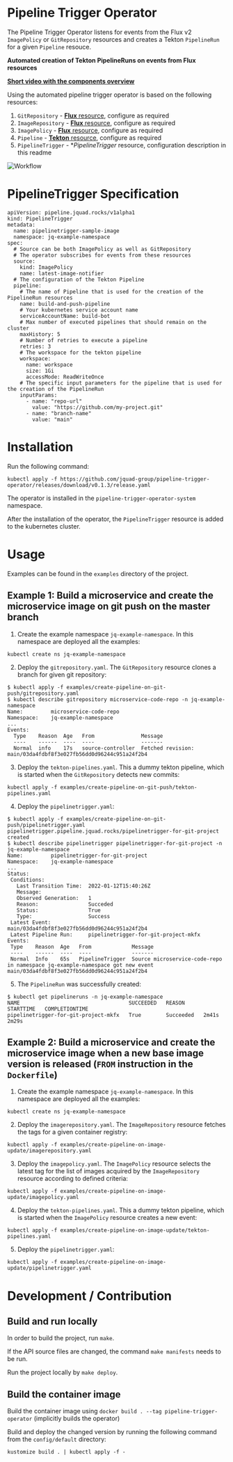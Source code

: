 # Pipeline Trigger Operator

The Pipeline Trigger Operator listens for events from the Flux v2 `ImagePolicy` or `GitRepository` resources and creates a Tekton `PipelineRun` for a given `Pipeline` resouce.

**Automated creation of Tekton PipelineRuns on events from Flux resources**

[**Short video with the components overview**](https://www.youtube.com/watch?v=3TmczsYnDNc)

Using the automated pipeline trigger operator is based on the following resources:
1. `GitRepository` - [**Flux** resource](https://fluxcd.io/docs/components/source/gitrepositories/), configure as required
2. `ImageRepository` - [**Flux** resource](https://fluxcd.io/docs/components/image/imagerepositories/), configure as required
3. `ImagePolicy` - [**Flux** resource](https://fluxcd.io/docs/components/image/imagepolicies/), configure as required
4. `Pipeline` - [**Tekton** resource](https://tekton.dev/docs/pipelines/pipelines/), configure as required
5. `PipelineTrigger` - **PipelineTrigger* resource, configuration description in this readme

![Workflow](https://github.com/jquad-group/pipeline-trigger-operator/blob/main/img/pipeline-trigger-operator.svg)

# PipelineTrigger Specification

```
apiVersion: pipeline.jquad.rocks/v1alpha1
kind: PipelineTrigger
metadata:
  name: pipelinetrigger-sample-image
  namespace: jq-example-namespace
spec:
  # Source can be both ImagePolicy as well as GitRepository
  # The operator subscribes for events from these resources
  source: 
    kind: ImagePolicy
    name: latest-image-notifier
  # The configuration of the Tekton Pipeline 
  pipeline: 
    # The name of Pipeline that is used for the creation of the PipelineRun resources
    name: build-and-push-pipeline
    # Your kubernetes service account name
    serviceAccountName: build-bot
    # Max number of executed pipelines that should remain on the cluster
    maxHistory: 5
    # Number of retries to execute a pipeline
    retries: 3
    # The workspace for the tekton pipeline
    workspace:
      name: workspace
      size: 1Gi
      accessMode: ReadWriteOnce
    # The specific input parameters for the pipeline that is used for the creation of the PipelineRun 
    inputParams:
      - name: "repo-url"
        value: "https://github.com/my-project.git"
      - name: "branch-name"
        value: "main"
```

# Installation

Run the following command: 

`kubectl apply -f https://github.com/jquad-group/pipeline-trigger-operator/releases/download/v0.1.3/release.yaml`

The operator is installed in the `pipeline-trigger-operator-system` namespace. 

After the installation of the operator, the `PipelineTrigger` resource is added to the kubernetes cluster.

# Usage

Examples can be found in the `examples` directory of the project. 

## Example 1: Build a microservice and create the microservice image on git push on the master branch 

1. Create the example namespace `jq-example-namespace`. In this namespace are deployed all the examples: 

 `kubectl create ns jq-example-namespace`

2. Deploy the `gitrepository.yaml`. The `GitRepository` resource clones a branch for given git repository: 

```
$ kubectl apply -f examples/create-pipeline-on-git-push/gitrepository.yaml
$ kubectl describe gitrepository microservice-code-repo -n jq-example-namespace
Name:         microservice-code-repo
Namespace:    jq-example-namespace
...
Events:
  Type    Reason  Age   From               Message
  ----    ------  ----  ----               -------
  Normal  info    17s   source-controller  Fetched revision: main/03da4fdbf8f3e027fb56dd0d96244c951a24f2b4
```

3. Deploy the `tekton-pipelines.yaml`. This a dummy tekton pipeline, which is started when the `GitRepository` detects new commits: 

 `kubectl apply -f examples/create-pipeline-on-git-push/tekton-pipelines.yaml`

4. Deploy the `pipelinetrigger.yaml`:

 ```
 $ kubectl apply -f examples/create-pipeline-on-git-push/pipelinetrigger.yaml
 pipelinetrigger.pipeline.jquad.rocks/pipelinetrigger-for-git-project created
 $ kubectl describe pipelinetrigger pipelinetrigger-for-git-project -n jq-example-namespace
Name:         pipelinetrigger-for-git-project
Namespace:    jq-example-namespace
...
Status:
  Conditions:
    Last Transition Time:  2022-01-12T15:40:26Z
    Message:
    Observed Generation:   1
    Reason:                Succeded
    Status:                True
    Type:                  Success
  Latest Event:            main/03da4fdbf8f3e027fb56dd0d96244c951a24f2b4
  Latest Pipeline Run:     pipelinetrigger-for-git-project-mkfx
Events:
  Type    Reason  Age   From             Message
  ----    ------  ----  ----             -------
  Normal  Info    65s   PipelineTrigger  Source microservice-code-repo in namespace jq-example-namespace got new event main/03da4fdbf8f3e027fb56dd0d96244c951a24f2b4
 ```

5. The `PipelineRun` was successfully created: 

```
$ kubectl get pipelineruns -n jq-example-namespace
NAME                                   SUCCEEDED   REASON      STARTTIME   COMPLETIONTIME
pipelinetrigger-for-git-project-mkfx   True        Succeeded   2m41s       2m29s
```

## Example 2: Build a microservice and create the microservice image when a new base image version is released (`FROM` instruction in the `Dockerfile`)

1. Create the example namespace `jq-example-namespace`. In this namespace are deployed all the examples: 

 `kubectl create ns jq-example-namespace`

2. Deploy the `imagerepository.yaml`. The `ImageRepository` resource fetches the tags for a given container registry: 

 `kubectl apply -f examples/create-pipeline-on-image-update/imagerepository.yaml`

3. Deploy the `imagepolicy.yaml`. The `ImagePolicy` resource selects the latest tag for the list of images acquired by the `ImageRepository` resource according to defined criteria: 

 `kubectl apply -f examples/create-pipeline-on-image-update/imagepolicy.yaml`

4. Deploy the `tekton-pipelines.yaml`. This a dummy tekton pipeline, which is started when the `ImagePolicy` resource creates a new event: 

 `kubectl apply -f examples/create-pipeline-on-image-update/tekton-pipelines.yaml`

5. Deploy the `pipelinetrigger.yaml`:

 `kubectl apply -f examples/create-pipeline-on-image-update/pipelinetrigger.yaml`

# Development / Contribution

## Build and run locally 

In order to build the project, run `make`.

If the API source files are changed, the command `make manifests` needs to be run.

Run the project locally by `make deploy`.

## Build the container image 

Build the container image using `docker build . --tag pipeline-trigger-operator` (implicitly builds the operator)

Build and deploy the changed version by running the following command from the `config/default` directory:

`kustomize build . | kubectl apply -f -` 
